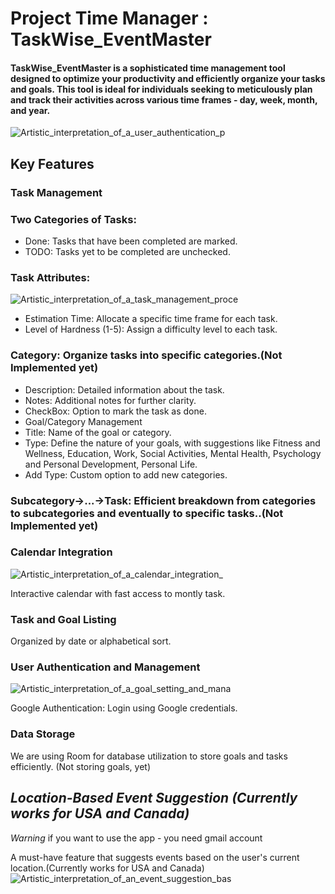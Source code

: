 #  Project Time Manager : TaskWise_EventMaster
####  TaskWise_EventMaster is a sophisticated time management tool designed to optimize your productivity and efficiently organize your tasks and goals. This tool is ideal for individuals seeking to meticulously plan and track their activities across various time frames - day, week, month, and year.
![Artistic_interpretation_of_a_user_authentication_p](https://github.com/BoyanPavlov/TaskWise_EventMaster/assets/57092133/174048cf-c5cd-4e56-9c71-c21c40dd6afa)

##  Key Features
###  Task Management
###  Two Categories of Tasks:
-  Done: Tasks that have been completed are marked.
-  TODO: Tasks yet to be completed are unchecked.
###  Task Attributes:
![Artistic_interpretation_of_a_task_management_proce](https://github.com/BoyanPavlov/TaskWise_EventMaster/assets/57092133/b2f67c41-c124-4ef7-86e8-b943cc06256f)

-  Estimation Time: Allocate a specific time frame for each task.
-  Level of Hardness (1-5): Assign a difficulty level to each task.
###  Category: Organize tasks into specific categories.(Not Implemented yet)
-  Description: Detailed information about the task.
-  Notes: Additional notes for further clarity.
-  CheckBox: Option to mark the task as done.
-  Goal/Category Management
-  Title: Name of the goal or category.
-  Type: Define the nature of your goals, with suggestions like Fitness and Wellness, Education, Work, Social Activities, Mental Health, Psychology and Personal Development, Personal Life.
-  Add Type: Custom option to add new categories.
###  Subcategory->...->Task: Efficient breakdown from categories to subcategories and eventually to specific tasks..(Not Implemented yet)
###  Calendar Integration
![Artistic_interpretation_of_a_calendar_integration_](https://github.com/BoyanPavlov/TaskWise_EventMaster/assets/57092133/6ac49dfa-f0dd-4a90-8d57-3e9f214dd58f)

Interactive calendar with fast access to montly task.

###  Task and Goal Listing
Organized by date or alphabetical sort.

###  User Authentication and Management
![Artistic_interpretation_of_a_goal_setting_and_mana](https://github.com/BoyanPavlov/TaskWise_EventMaster/assets/57092133/ddc45c91-4e32-4a0c-86fd-d4f782e77d25)

Google Authentication: Login using Google credentials.
###  Data Storage

We are using Room for database utilization to store goals and tasks efficiently. (Not storing goals, yet)
##  *Location-Based Event Suggestion (Currently works for USA and Canada)*

*Warning* if you want to use the app - you need gmail account

A must-have feature that suggests events based on the user's current location.(Currently works for USA and Canada)
![Artistic_interpretation_of_an_event_suggestion_bas](https://github.com/BoyanPavlov/TaskWise_EventMaster/assets/57092133/d78eb5fd-89e8-4423-8ee0-4e44d16ad359)


